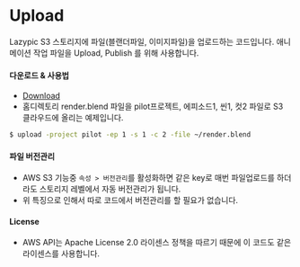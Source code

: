 # Upload
Lazypic S3 스토리지에 파일(블랜더파일, 이미지파일)을 업로드하는 코드입니다.
애니메이션 작업 파일을 Upload, Publish 를 위해 사용합니다.

#### 다운로드 & 사용법
- [Download](https://github.com/lazypic/upload/releases)
- 홈디렉토리 render.blend 파일을 pilot프로젝트, 에피소드1, 씬1, 컷2 파일로 S3 클라우드에 올리는 예제입니다.
```bash
$ upload -project pilot -ep 1 -s 1 -c 2 -file ~/render.blend
```


#### 파일 버전관리
- AWS S3 기능중 `속성 > 버전관리`를 활성화하면 같은 key로 매번 파일업로드를 하더라도 스토리지 레벨에서 자동 버전관리가 됩니다.
- 위 특징으로 인해서 따로 코드에서 버전관리를 할 필요가 없습니다.

#### License
- AWS API는 Apache License 2.0 라이센스 정책을 따르기 때문에 이 코드도 같은 라이센스를 사용합니다.
